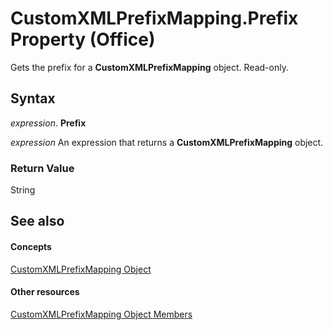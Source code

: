 
# CustomXMLPrefixMapping.Prefix Property (Office)

Gets the prefix for a  **CustomXMLPrefixMapping** object. Read-only.


## Syntax

 _expression_. **Prefix**

 _expression_ An expression that returns a **CustomXMLPrefixMapping** object.


### Return Value

String


## See also


#### Concepts


[CustomXMLPrefixMapping Object](a657a760-cc52-5762-108e-2e95e9dba48f.md)
#### Other resources


[CustomXMLPrefixMapping Object Members](c06ef133-3b0d-d1b3-f488-bc46a49018d4.md)
